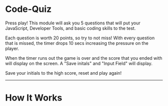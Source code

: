 # Code-Quiz

Press play! This module will ask you 5 questions that will put your JavaScript, Developer Tools, and basic coding skills to the test.

Each question is worth 20 points, so try to not miss! With every question that is missed, the timer drops 10 secs increasing the pressure on the player.

When the timer runs out the game is over and the score that you ended with will display on the screen. A "Save initals" and "Input Field" will display.

Save your initials to the high score, reset and play again!

---

# How It Works



